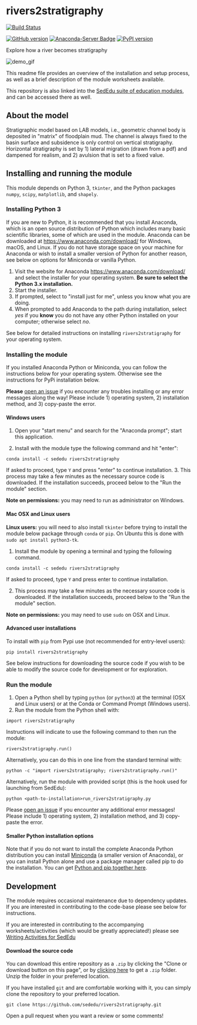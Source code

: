 # rivers2stratigraphy

[![Build Status](https://github.com/sededu/rivers2stratigraphy/actions/workflows/test.yml/badge.svg)](https://github.com/sededu/rivers2stratigraphy/actions/workflows/test.yml)

[![GitHub version](https://badge.fury.io/gh/sededu%2Frivers2stratigraphy.svg)](https://badge.fury.io/gh/sededu%2Frivers2stratigraphy)
[![Anaconda-Server Badge](https://anaconda.org/sededu/rivers2stratigraphy/badges/version.svg)](https://anaconda.org/sededu/rivers2stratigraphy)
[![PyPI version](https://badge.fury.io/py/rivers2stratigraphy.svg)](https://badge.fury.io/py/rivers2stratigraphy)

Explore how a river becomes stratigraphy

<img src="https://github.com/sededu/rivers2stratigraphy/blob/master/private/rivers2stratigraphy_demo.gif" alt="demo_gif">


This readme file provides an overview of the installation and setup process, as well as a brief description of the module worksheets available.

This repository is also linked into the [SedEdu suite of education modules](https://github.com/sededu/sededu), and can be accessed there as well.



## About the model
Stratigraphic model based on LAB models, i.e., geometric channel body is deposited in "matrix" of floodplain mud. 
The channel is always fixed to the basin surface and subsidence is only control on vertical stratigraphy.
Horizontal stratigraphy is set by 1) lateral migration (drawn from a pdf) and dampened for realism, and 2) avulsion that is set to a fixed value.



## Installing and running the module

This module depends on Python 3, `tkinter`, and the Python packages `numpy`, `scipy`, `matplotlib`, and `shapely`. 

### Installing Python 3

If you are new to Python, it is recommended that you install Anaconda, which is an open source distribution of Python which includes many basic scientific libraries, some of which are used in the module. 
Anaconda can be downloaded at https://www.anaconda.com/download/ for Windows, macOS, and Linux. 
If you do not have storage space on your machine for Anaconda or wish to install a smaller version of Python for another reason, see below on options for Miniconda or vanilla Python.

1. Visit the website for Anaconda https://www.anaconda.com/download/ and select the installer for your operating system.
__Be sure to select the Python 3.x installation.__
2. Start the installer.
3. If prompted, select to "install just for me", unless you know what you are doing.
4. When prompted to add Anaconda to the path during installation, select _yes_ if you __know__ you do not have any other Python installed on your computer; otherwise select _no_.

See below for detailed instructions on installing `rivers2stratigraphy` for your operating system.


### Installing the module

If you installed Anaconda Python or Miniconda, you can follow the instructions below for your operating system. 
Otherwise see the instructions for PyPi installation below.

__Please__ [open an issue](https://github.com/sededu/rivers2stratigraphy/issues) if you encounter any troubles installing or any error messages along the way! 
Please include 1) operating system, 2) installation method, and 3) copy-paste the error.


#### Windows users

1. Open your "start menu" and search for the "Anaconda prompt"; start this application.

2. Install with the module type the following command and hit "enter":
```
conda install -c sededu rivers2stratigraphy
```
If asked to proceed, type `Y` and press "enter" to continue installation. 
3. This process may take a few minutes as the necessary source code is downloaded.
If the installation succeeds, proceed below to the "Run the module" section.

__Note on permissions:__ you may need to run as administrator on Windows.


#### Mac OSX and Linux users

__Linux users:__ you will need to also install `tkinter` before trying to install the module below package through `conda` or `pip`.
On Ubuntu this is done with `sudo apt install python3-tk`.
<!-- Windows and Mac distributions should come with `python3-tk` installed. -->

1. Install the module by opening a terminal and typing the following command.
```
conda install -c sededu rivers2stratigraphy
```
If asked to proceed, type `Y` and press enter to continue installation.

2. This process may take a few minutes as the necessary source code is downloaded.
If the installation succeeds, proceed below to the "Run the module" section.

__Note on permissions:__ you may need to use `sudo` on OSX and Linux.


#### Advanced user installations
To install with `pip` from Pypi use (not recommended for entry-level users):
```
pip install rivers2stratigraphy
```

See below instructions for downloading the source code if you wish to be able to modify the source code for development or for exploration.


### Run the module

1. Open a Python shell by typing `python` (or `python3`) at the terminal (OSX and Linux users) or at the Conda or Command Prompt (Windows users).
2. Run the module from the Python shell with:
```
import rivers2stratigraphy
```
Instructions will indicate to use the following command to then run the module:
```
rivers2stratigraphy.run()
```

Alternatively, you can do this in one line from the standard terminal with:
```
python -c "import rivers2stratigraphy; rivers2stratigraphy.run()"
```

Alternatively, run the module with provided script (this is the hook used for launching from SedEdu):
```
python <path-to-installation>run_rivers2stratigraphy.py
```

Please [open an issue](https://github.com/sededu/rivers2stratigraphy/issues) if you encounter any additional error messages! 
Please include 1) operating system, 2) installation method, and 3) copy-paste the error.


#### Smaller Python installation options
Note that if you do not want to install the complete Anaconda Python distribution you can install [Miniconda](https://conda.io/miniconda.html) (a smaller version of Anaconda), or you can install Python alone and use a package manager called pip to do the installation. 
You can get [Python and pip together here](https://www.python.org/downloads/).


## Development

The module requires occasional maintenance due to dependency updates.
If you are interested in contributing to the code-base please see below for instructions.

If you are interested in contributing to the accompanying worksheets/activities (which would be greatly appreciated!) please see [Writing Activities for SedEdu](https://github.com/sededu/sededu/blob/develop/docs/writing_activities.md)


#### Download the source code

You can download this entire repository as a `.zip` by clicking the "Clone or download button on this page", or by [clicking here](https://github.com/sededu/rivers2stratigraphy/archive/master.zip) to get a `.zip` folder.
Unzip the folder in your preferred location.

If you have installed `git` and are comfortable working with it, you can simply clone the repository to your preferred location.

```
git clone https://github.com/sededu/rivers2stratigraphy.git
```

Open a pull request when you want a review or some comments!

